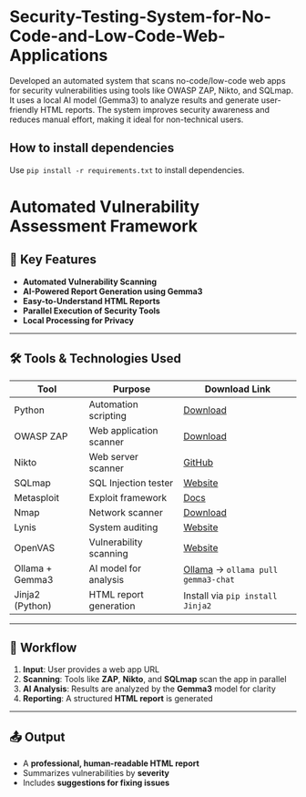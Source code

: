 # Security-Testing-System-for-No-Code-and-Low-Code-Web-Applications
Developed an automated system that scans no-code/low-code web apps for security vulnerabilities using tools like OWASP ZAP, Nikto, and SQLmap. It uses a local AI model (Gemma3) to analyze results and generate user-friendly HTML reports. The system improves security awareness and reduces manual effort, making it ideal for non-technical users.



## How to install dependencies
Use `pip install -r requirements.txt` to install dependencies.

# Automated Vulnerability Assessment Framework

## 🔑 Key Features

- **Automated Vulnerability Scanning**
- **AI-Powered Report Generation using Gemma3**
- **Easy-to-Understand HTML Reports**
- **Parallel Execution of Security Tools**
- **Local Processing for Privacy**

---

## 🛠️ Tools & Technologies Used

| Tool               | Purpose                     | Download Link                                                                 |
|--------------------|-----------------------------|--------------------------------------------------------------------------------|
| Python             | Automation scripting         | [Download](https://www.python.org/downloads/)                                  |
| OWASP ZAP          | Web application scanner      | [Download](https://www.zaproxy.org/download/)                                  |
| Nikto              | Web server scanner           | [GitHub](https://github.com/sullo/nikto)                                       |
| SQLmap             | SQL Injection tester         | [Website](https://sqlmap.org/)                                                 |
| Metasploit         | Exploit framework            | [Docs](https://docs.metasploit.com/docs/using-metasploit/getting-started.html) |
| Nmap               | Network scanner              | [Download](https://nmap.org/download.html)                                     |
| Lynis              | System auditing              | [Website](https://cisofy.com/lynis/)                                           |
| OpenVAS            | Vulnerability scanning       | [Website](https://www.greenbone.net/en/testnow/)                               |
| Ollama + Gemma3    | AI model for analysis        | [Ollama](https://ollama.com/) → `ollama pull gemma3-chat`                      |
| Jinja2 (Python)    | HTML report generation       | Install via `pip install Jinja2`                                               |

---

## 🔄 Workflow

1. **Input**: User provides a web app URL  
2. **Scanning**: Tools like **ZAP**, **Nikto**, and **SQLmap** scan the app in parallel  
3. **AI Analysis**: Results are analyzed by the **Gemma3** model for clarity  
4. **Reporting**: A structured **HTML report** is generated  

---

## 📤 Output

- A **professional, human-readable HTML report**
- Summarizes vulnerabilities by **severity**
- Includes **suggestions for fixing issues**

